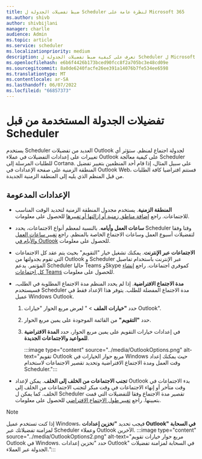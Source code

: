 ```yaml
---
title: ضبط تفضيلات الجدولة ل Scheduler لنظرة عامة على Microsoft 365
ms.author: shivb
author: shivbijlani
manager: charlle
audience: Admin
ms.topic: article
ms.service: scheduler
ms.localizationpriority: medium
description: تعرف على كيفية ضبط تفضيلات الجدولة ل Scheduler ل Microsoft 365.
ms.openlocfilehash: e6b6f4426b173bced90fcc8f2a705bc3e48cd09e
ms.sourcegitcommit: 8a0de6240facfe26ee391a14076b7fe534ee6598
ms.translationtype: MT
ms.contentlocale: ar-SA
ms.lasthandoff: 06/07/2022
ms.locfileid: "66857373"
---
```

# <a name="scheduling-preferences-used-by-scheduler"></a>تفضيلات الجدولة المستخدمة من قبل Scheduler

يستخدم Scheduler العديد من تفضيلات Outlook لجدولة اجتماع لمنظم. ستؤثر أي تغييرات على إعدادات التفضيلات في عملاء Outlook على كيفية معالجة Scheduler للطلبات المرسلة إلى Cortana. على سبيل المثال، إذا قام أحد المنظمين بتغيير تفضيل المنطقة الزمنية على صفحة الإعدادات في Outlook Web، فستتم افتراضيا كافة الطلبات من قبل المنظم الذي يليه إلى المنطقة الزمنية الجديدة.

## <a name="supported-settings"></a>الإعدادات المدعومة

- **المنطقة الزمنية**. يستخدم مجدول المنطقة الزمنية لتحديد الوقت المناسب للاجتماعات. راجع [إضافة مناطق زمنية أو إزالتها أو تغييرها](https://support.microsoft.com/en-us/office/add-remove-or-change-time-zones-5ab3e10e-5a6c-46af-ab48-156fedf70c04) للحصول على معلومات.

- **ساعات العمل وأيامه**. بالنسبة لمعظم أنواع الاجتماعات، يحدد Scheduler وقتا وفقا لتفضيلات أسبوع العمل وساعات الاجتماع الخاصة بالمنظم. راجع [تغيير ساعات العمل والأيام في Outlook](https://support.microsoft.com/en-us/office/change-your-work-hours-and-days-in-outlook-a27f261d-0681-415f-8ac1-388ab21e833f) للحصول على معلومات.

- **الاجتماعات عبر الإنترنت**. يمكنك تشغيل خيار "التقويم" بحيث يتم عقد كل الاجتماعات التي تقوم بجدولتها من Outlook و Scheduler عبر الإنترنت باستخدام تفاصيل المؤتمر. يدعم Scheduler حاليا Teams وSkype كموفري اجتماعات. راجع [إنشاء كل اجتماعات Teams](https://support.microsoft.com/en-us/office/schedule-a-teams-meeting-from-outlook-883cc15c-580f-441a-92ea-0992c00a9b0f#bkmk_makeallteamsmtngs) للحصول على معلومات.

- **مدة الاجتماع الافتراضية**. إذا لم يحدد المنظم مدة الاجتماع المطلوبة في الطلب، فسيستخدم Scheduler مدة الاجتماع المفضلة للطلب. يتوفر هذا الإعداد فقط في عميل Windows Outlook.

   1. حدد **"خيارات** **الملف** > " لعرض مربع الحوار "خيارات Outlook".

   2. حدد **"التقويم"** من القائمة الموجودة على يمين مربع الحوار.

   3. في إعدادات خيارات التقويم على يمين مربع الحوار، حدد **المدة الافتراضية للمواعيد والاجتماعات الجديدة**.

      :::image type="content" source="../media/OutlookOptions.png" alt-text="تقويم Outlook مربع حوار الخيارات في Windows حيث يمكنك إعداد وقت العمل ومدة الاجتماع الافتراضية وتحديد تقصير الاجتماعات لاستخدام Scheduler.":::

- **تجنب الاجتماعات من الخلف إلى الخلف**. يمكن لإعداد Outlook بدء الاجتماعات في وقت متأخر أو إنهاء الاجتماعات في وقت مبكر لتجنب الاجتماعات من الخلف إلى الخلف. كما يمكن ل Scheduler تقصير مدة الاجتماع وفقا للتفضيلات التي قمت بتعيينها. راجع [تغيير طول الاجتماع الافتراضي](https://techcommunity.microsoft.com/t5/hybrid-work/change-default-meeting-length-in-outlook-avoid-back-to-back/m-p/1247361) للحصول على معلومات.

> [!NOTE]
> إذا كنت تستخدم عميل Windows، فيجب تحديد **"تخزين إعدادات Outlook" في السحابة** لمزامنة تفضيلاتك عبر Scheduler وعملاء Outlook الآخرين.
> :::image type="content" source="../media/OutlookOptions2.png" alt-text="مربع حوار خيارات تقويم Outlook في Windows. حدد &quot;تخزين إعدادات Outlook&quot; في السحابة لمزامنة تفضيلات الجدولة عبر العملاء.":::
